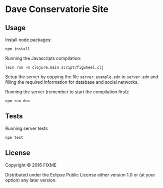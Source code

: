 # Dave Conservatorie Site

## Usage

Install node packages:

```
npm install
```

Running the Javascripts compilation:

```
lein run -m clojure.main script/figwheel.clj
```

Setup the server by copying the file `server.example.edn` to `server.edn` and filling
the required information for database and social networks.

Running the server (remember to start the compilation first):

```
npm run dev
```

## Tests

Running server tests

```
npm test
```

## License

Copyright © 2016 FIXME

Distributed under the Eclipse Public License either version 1.0 or (at
your option) any later version.
